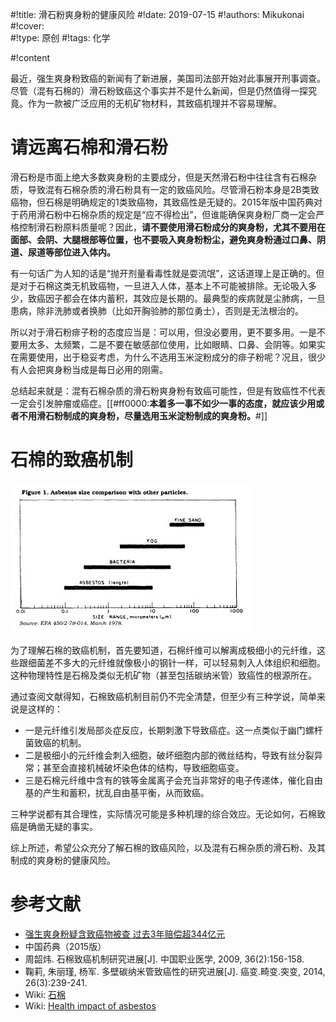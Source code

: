 
#!title:    滑石粉爽身粉的健康风险
#!date:     2019-07-15
#!authors:  Mikukonai
#!cover:    
#!type:     原创
#!tags:     化学

#!content

最近，强生爽身粉致癌的新闻有了新进展，美国司法部开始对此事展开刑事调查。尽管（混有石棉的）滑石粉致癌这个事实并不是什么新闻，但是仍然值得一探究竟。作为一款被广泛应用的无机矿物材料，其致癌机理并不容易理解。

# 请远离石棉和滑石粉

滑石粉是市面上绝大多数爽身粉的主要成分，但是天然滑石粉中往往含有石棉杂质，导致混有石棉杂质的滑石粉具有一定的致癌风险。尽管滑石粉本身是2B类致癌物，但石棉是明确规定的1类致癌物，其致癌性是无疑的。2015年版中国药典对于药用滑石粉中石棉杂质的规定是“应不得检出”，但谁能确保爽身粉厂商一定会严格控制滑石粉原料质量呢？因此，**请不要使用滑石粉成分的爽身粉，尤其不要用在面部、会阴、大腿根部等位置，也不要吸入爽身粉粉尘，避免爽身粉通过口鼻、阴道、尿道等部位进入体内。**

有一句话广为人知的话是“抛开剂量看毒性就是耍流氓”，这话道理上是正确的。但是对于石棉这类无机致癌物，一旦进入人体，基本上不可能被排除。无论吸入多少，致癌因子都会在体内蓄积，其效应是长期的。最典型的疾病就是尘肺病，一旦患病，除非洗肺或者换肺（比如开胸验肺的那位勇士），否则是无法根治的。

所以对于滑石粉痱子粉的态度应当是：可以用，但没必要用，更不要多用。一是不要用太多、太频繁，二是不要在敏感部位使用，比如眼睛、口鼻、会阴等。如果实在需要使用，出于稳妥考虑，为什么不选用玉米淀粉成分的痱子粉呢？况且，很少有人会把爽身粉当成是每日必用的刚需。

总结起来就是：混有石棉杂质的滑石粉爽身粉有致癌可能性，但是有致癌性不代表一定会引发肿瘤或癌症。[[#ff0000:**本着多一事不如少一事的态度，就应该少用或者不用滑石粉制成的爽身粉，尽量选用玉米淀粉制成的爽身粉。**#]]

# 石棉的致癌机制

![石棉纤维的大小尺度，图片出处（英文）维基百科](./image/misc/asbestos-size.jpg)

为了理解石棉的致癌机制，首先要知道，石棉纤维可以解离成极细小的元纤维，这些跟细菌差不多大的元纤维就像极小的钢针一样，可以轻易刺入人体组织和细胞。这种物理特性是石棉及类似无机矿物（甚至包括碳纳米管）致癌性的根源所在。

通过查阅文献得知，石棉致癌机制目前仍不完全清楚，但至少有三种学说，简单来说是这样的：

- 一是元纤维引发局部炎症反应，长期刺激下导致癌症。这一点类似于幽门螺杆菌致癌的机制。
- 二是极细小的元纤维会刺入细胞，破坏细胞内部的微丝结构，导致有丝分裂异常；甚至会直接机械破坏染色体的结构，导致细胞癌变。
- 三是石棉元纤维中含有的铁等金属离子会充当非常好的电子传递体，催化自由基的产生和蓄积，扰乱自由基平衡，从而致癌。

三种学说都有其合理性，实际情况可能是多种机理的综合效应。无论如何，石棉致癌是确凿无疑的事实。

综上所述，希望公众充分了解石棉的致癌风险，以及混有石棉杂质的滑石粉、及其制成的爽身粉的健康风险。

# 参考文献

+ [强生爽身粉疑含致癌物被查 过去3年赔偿超344亿元](http://news.sina.com.cn/c/2019-07-15/doc-ihytcitm2103156.shtml)
+ 中国药典（2015版）
+ 周韶炜. 石棉致癌机制研究进展[J]. 中国职业医学, 2009, 36(2):156-158.
+ 鞠莉, 朱丽瑾, 杨军. 多壁碳纳米管致癌性的研究进展[J]. 癌变.畸变.突变, 2014, 26(3):239-241.
+ Wiki: [石棉](https://en.wikipedia.org/wiki/Asbestos)
+ Wiki: [Health impact of asbestos](https://en.wikipedia.org/wiki/Health_impact_of_asbestos)
